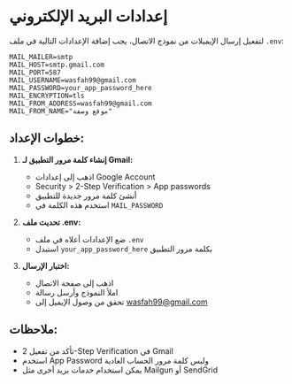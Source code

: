 # إعدادات البريد الإلكتروني

لتفعيل إرسال الإيميلات من نموذج الاتصال، يجب إضافة الإعدادات التالية في ملف `.env`:

```env
MAIL_MAILER=smtp
MAIL_HOST=smtp.gmail.com
MAIL_PORT=587
MAIL_USERNAME=wasfah99@gmail.com
MAIL_PASSWORD=your_app_password_here
MAIL_ENCRYPTION=tls
MAIL_FROM_ADDRESS=wasfah99@gmail.com
MAIL_FROM_NAME="موقع وصفة"
```

## خطوات الإعداد:

1. **إنشاء كلمة مرور التطبيق لـ Gmail:**
   - اذهب إلى إعدادات Google Account
   - Security > 2-Step Verification > App passwords
   - أنشئ كلمة مرور جديدة للتطبيق
   - استخدم هذه الكلمة في `MAIL_PASSWORD`

2. **تحديث ملف .env:**
   - ضع الإعدادات أعلاه في ملف `.env`
   - استبدل `your_app_password_here` بكلمة مرور التطبيق

3. **اختبار الإرسال:**
   - اذهب إلى صفحة الاتصال
   - املأ النموذج وأرسل رسالة
   - تحقق من وصول الإيميل إلى wasfah99@gmail.com

## ملاحظات:
- تأكد من تفعيل 2-Step Verification في Gmail
- استخدم App Password وليس كلمة مرور الحساب العادية
- يمكن استخدام خدمات بريد أخرى مثل Mailgun أو SendGrid

